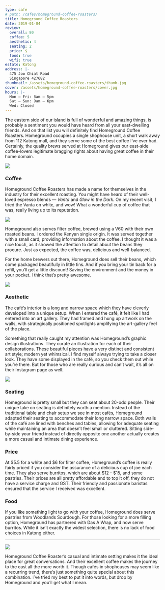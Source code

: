 ```yaml
---
type: cafe
# path: /cafes/homeground-coffee-roasters/
title: Homeground Coffee Roasters
date: 2019-01-04
review:
  overall: 80
  coffee: 5
  aesthetic: 4
  seating: 2
  price: $
  food: true
  wifi: true
estate: Katong
address: |-
  475 Joo Chiat Road
  Singapore 427682
thumbnail: /assets/homeground-coffee-roasters/thumb.jpg
cover: /assets/homeground-coffee-roasters/cover.jpg
hours: |-
  Mon – Fri: 8am – 5pm
  Sat – Sun: 9am – 6pm
  Wed: Closed
---
```


The eastern side of our island is full of wonderful and amazing things, is probably a sentiment you would have heard from all your east-dwelling friends<!--more-->. And on that list you will definitely find Homeground Coffee Roasters. Homeground occupies a single shophouse unit, a short walk away from 112 Katong mall, and they serve some of the best coffee I’ve ever had. Certainly, the quality brews served at Homeground gives our east-side coffee-lovers legitimate bragging rights about having great coffee in their home domain.

![](/assets/homeground-coffee-roasters/1.jpg)

### Coffee

Homeground Coffee Roasters has made a name for themselves in the industry for their excellent roasting. You might have heard of their well-loved espresso blends — _Vanta_ and _Glow in the Dark_. On my recent visit, I tried the Vanta on white, and wow! What a wonderful cup of coffee that was, really living up to its reputation.

![](/assets/homeground-coffee-roasters/2.jpg)

Homeground also serves filter coffee, brewed using a V60 with their own roasted beans. I ordered the Kenyan single origin. It was served together with a small card, providing information about the coffee. I thought it was a nice touch, as it showed the attention to detail about the beans they procure. Just as expected, the coffee was, delicious and well-balanced.

For the home brewers out there, Homeground does sell their beans, which come packaged beautifully in little tins. And if you bring your tin back for a refill, you’ll get a little discount! Saving the environment and the money in your pocket. I think that’s pretty awesome.

![](/assets/homeground-coffee-roasters/3.jpg)

### Aesthetic

The café’s interior is a long and narrow space which they have cleverly developed into a unique setup. When I entered the café, it felt like I had entered into an art gallery. They had framed and hung up artwork on the walls, with strategically positioned spotlights amplifying the art-gallery feel of the place.

Something that really caught my attention was Homeground’s graphic design illustrations. They curate an illustration for each of their collaborations. These beautiful pieces have a very distinct and consistent art style; modern yet whimsical. I find myself always trying to take a closer look. They have some displayed in the café, so you check them out while you’re there. But for those who are really curious and can’t wait, it’s all on their Instagram page as well.

![](/assets/homeground-coffee-roasters/4.jpg)

### Seating

Homeground is pretty small but they can seat about 20-odd people. Their unique take on seating is definitely worth a mention. Instead of the traditional table and chair setup we see in most cafés, Homeground adapted their seating to accommodate their long narrow space. Both walls of the café are lined with benches and tables, allowing for adequate seating while maintaining an area that doesn’t feel small or cluttered. Sitting side-by-side your friend instead of directly opposite one another actually creates a more casual and intimate dining experience.

### Price

At $5.5 for a white and $6 for filter coffee, Homeground’s coffee is really fairly priced if you consider the assurance of a delicious cup of joe each time. They also serve burritos, which are about $12 - $15, and some pastries. Their prices are all pretty affordable and to top it off, they do not have a service charge and GST. Their friendly and passionate baristas ensured that the service I received was excellent.

### Food

If you like something light to go with your coffee, Homeground does serve pastries from Woodlands Sourdough. For those looking for a more filling option, Homeground has partnered with Das A Wrap, and now serve burritos. While it isn’t exactly the widest selection, there is no lack of food choices in Katong either.

---

![](/assets/homeground-coffee-roasters/5.jpg)

Homeground Coffee Roaster’s casual and intimate setting makes it the ideal place for great conversations. And their excellent coffee makes the journey to the east all the more worth it. Though cafés in shophouses may seem like a recurring trend, there’s just something quite special about this combination. I’ve tried my best to put it into words, but drop by Homeground and you’ll get what I mean.
